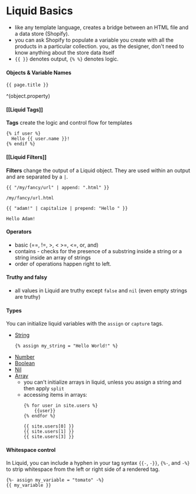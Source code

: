 # Liquid Basics
- like any template language, creates a bridge between an HTML file and a data store (Shopify).
- you can ask Shopify to populate a variable you create with all the products in a particular collection. you, as the designer, don't need to know anything about the store data itself
- ``{{ }}`` denotes output, `{% %}` denotes logic.
#### Objects & Variable Names
```liquid
{{ page.title }}
```
^(object.property)

#### [[Liquid Tags]]
**Tags** create the logic and control flow for templates
```liquid
{% if user %}
  Hello {{ user.name }}!
{% endif %}
```

#### [[Liquid Filters]]
**Filters** change the output of a Liquid object. They are used within an output and are separated by a `|`.
```liquid
{{ "/my/fancy/url" | append: ".html" }}
```
 ```
/my/fancy/url.html
```
```liquid
{{ "adam!" | capitalize | prepend: "Hello " }}
```
```
Hello Adam!
```

#### Operators
- basic (==, !=, >, < >=, <=, or, and)
- contains - checks for the presence of a substring inside a string or a string inside an array of strings
- order of operations happen right to left.

#### Truthy and falsy
- all values in Liquid are truthy except `false` and `nil` (even empty strings are truthy)

#### Types
You can initialize liquid variables with the `assign` or `capture` tags.
-  [String](https://shopify.github.io/liquid/basics/types/#string)
	```liquid
	{% assign my_string = "Hello World!" %}
	```
-  [Number](https://shopify.github.io/liquid/basics/types/#number)
-  [Boolean](https://shopify.github.io/liquid/basics/types/#boolean)
-  [Nil](https://shopify.github.io/liquid/basics/types/#nil)
-  [Array](https://shopify.github.io/liquid/basics/types/#array)
	- you can't initialize arrays in liquid, unless you assign a string and then apply `split`
	- accessing items in arrays:
		```liquid
		{% for user in site.users %}
			{{user}}
		{% endfor %}
		```
		```liquid
		{{ site.users[0] }}
		{{ site.users[1] }}
		{{ site.users[3] }}
		```
		
#### Whitespace control
In Liquid, you can include a hyphen in your tag syntax `{{-`, `-}}`, `{%-`, and `-%}` to strip whitespace from the left or right side of a rendered tag.
```liquid
{%- assign my_variable = "tomato" -%}
{{ my_variable }}
```

